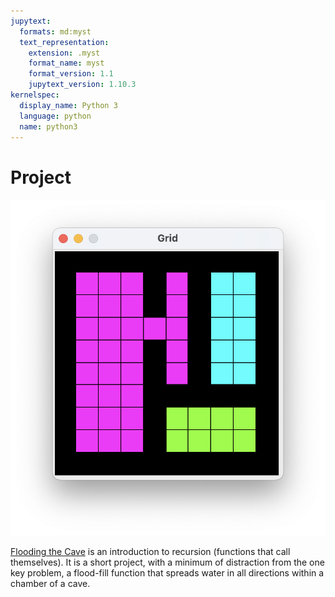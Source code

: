 ```yaml
---
jupytext:
  formats: md:myst
  text_representation:
    extension: .myst
    format_name: myst
    format_version: 1.1
    jupytext_version: 1.10.3
kernelspec:
  display_name: Python 3
  language: python
  name: python3
---
```

# Project

![A cave with three chambers](img/cave-final.png)

[Flooding the Cave](https://github.com/UO-CS210/flood-fill,Links)
is an introduction to recursion (functions that call themselves). It is
a short project, with a minimum of distraction from the one key problem,
a flood-fill function that spreads water in all directions within a
chamber of a cave. 

